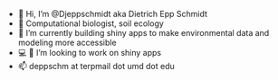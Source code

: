 - 👋 Hi, I’m @Djeppschmidt aka Dietrich Epp Schmidt
- 🔬 Computational biologist, soil ecology
- 🌱 I’m currently building shiny apps to make environmental data and modeling more accessible
- 💻 🧰 I’m looking to work on shiny apps
- 📫 deppschm at terpmail dot umd dot edu

<!---
Djeppschmidt/Djeppschmidt is a ✨ special ✨ repository because its `README.md` (this file) appears on your GitHub profile.
You can click the Preview link to take a look at your changes.
--->
